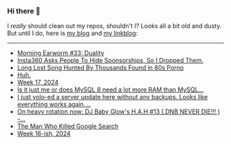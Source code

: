 ### Hi there 👋

I _really_ should clean out my repos, shouldn't I? Looks all a bit old and dusty. But until I do, here is [my blog](https://lostfocus.de/) and [my linkblog](https://dominikschwind.com/links):

--- 

<!-- POST-LIST:START -->
- [Morning Earworm #33: Duality](https://lostfocus.de/2024/04/30/morning-earworm-33-duality/)
- [Insta360 Asks People To Hide Sponsorships, So I Dropped Them.](https://www.youtube.com/watch?v=5GuO7AWJl5o)
- [Long Lost Song Hunted By Thousands Found in 80s Porno](https://www.404media.co/ekt-everyone-knows-that-song-ulterior-motives-christopher-booth-porn/)
- [Huh.](https://lostfocus.de/2024/04/29/232893/)
- [Week 17, 2024](https://lostfocus.de/2024/04/28/week-17-2024/)
- [Is it just me or does MySQL 8 need a lot more RAM than MySQL…](https://lostfocus.de/2024/04/28/232886/)
- [I just yolo-ed a server update here without any backups. Looks like everything works again,…](https://lostfocus.de/2024/04/26/232883/)
- [On heavy rotation now: DJ Baby Glow&#39;s H.A.H #13 &lpar; DNB NEVER DIE!!! &rpar; -…](https://lostfocus.de/2024/04/25/232876/)
- [The Man Who Killed Google Search](https://www.wheresyoured.at/the-men-who-killed-google/)
- [Week 16-ish, 2024](https://lostfocus.de/2024/04/24/week-16-ish-2024/)
<!-- POST-LIST:END -->

<!--
**lostfocus/lostfocus** is a ✨ _special_ ✨ repository because its `README.md` (this file) appears on your GitHub profile.

Here are some ideas to get you started:

- 🔭 I’m currently working on ...
- 🌱 I’m currently learning ...
- 👯 I’m looking to collaborate on ...
- 🤔 I’m looking for help with ...
- 💬 Ask me about ...
- 📫 How to reach me: ...
- 😄 Pronouns: ...
- ⚡ Fun fact: ...
-->
